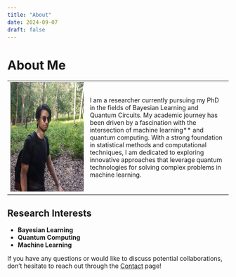 ```yaml
---
title: "About"
date: 2024-09-07
draft: false
---
```


# About Me

<table style="width: 100%;">
    <tr>
        <td style="width: 28%;"><img alt="My Photo" height="250" src="images/pic.jpeg" width="2764"/></td>
        <td style="width: 50%;">I am a researcher currently pursuing my PhD in the fields of Bayesian Learning and Quantum Circuits. 
                                My academic journey has been driven by a fascination with the intersection of machine learning** and quantum computing. 
                                With a strong foundation in statistical methods and computational techniques, I am dedicated to exploring innovative 
                                approaches that leverage quantum technologies for solving complex problems in machine learning. 
    </tr>
</table>

## Research Interests

- **Bayesian Learning**
- **Quantum Computing** 
- **Machine Learning** 

If you have any questions or would like to discuss potential collaborations, don’t hesitate to reach out through the [Contact](https://kerembuekrue.github.io/kerembuekrue/content/contact/) page!
